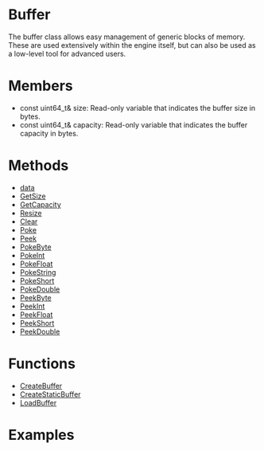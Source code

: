 # Buffer

The buffer class allows easy management of generic blocks of memory. These are used extensively within the engine itself, but can also be used as a low-level tool for advanced users.

# Members

- const uint64_t& size: Read-only variable that indicates the buffer size in bytes.
- const uint64_t& capacity: Read-only variable that indicates the buffer capacity in bytes.

# Methods

- [data]()
- [GetSize]()
- [GetCapacity]()
- [Resize]()
- [Clear]()
- [Poke]()
- [Peek]()
- [PokeByte]()
- [PokeInt]()
- [PokeFloat]()
- [PokeString]()
- [PokeShort]()
- [PokeDouble]()
- [PeekByte]()
- [PeekInt]()
- [PeekFloat]()
- [PeekShort]()
- [PeekDouble]()

# Functions

- [CreateBuffer]()
- [CreateStaticBuffer]()
- [LoadBuffer]()

# Examples
